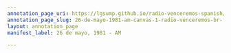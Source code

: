 ```yaml
---
annotation_page_uri: https://lgsump.github.io/radio-venceremos-spanish/annotations/26-de-mayo-1981-am-canvas-1-radio-venceremos-br-fmln.json
annotation_page_slug: 26-de-mayo-1981-am-canvas-1-radio-venceremos-br-fmln
layout: annotation_page
manifest_label: 26 de mayo, 1981 - AM

---
```

